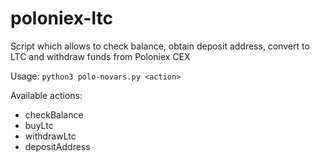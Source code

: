 # poloniex-ltc
Script which allows to check balance, obtain deposit address, convert to LTC and withdraw funds from Poloniex CEX

Usage: `python3 polo-novars.py <action>`

Available actions: 
- checkBalance
- buyLtc
- withdrawLtc
- depositAddress
